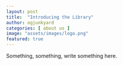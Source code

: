```yaml
---
layout: post
title:  "Introducing the Library"
author: ogjunkyard
categories: [ about us ]
image: "assets/images/logo.png"
featured: true
---
```


Something, something, write something here.
